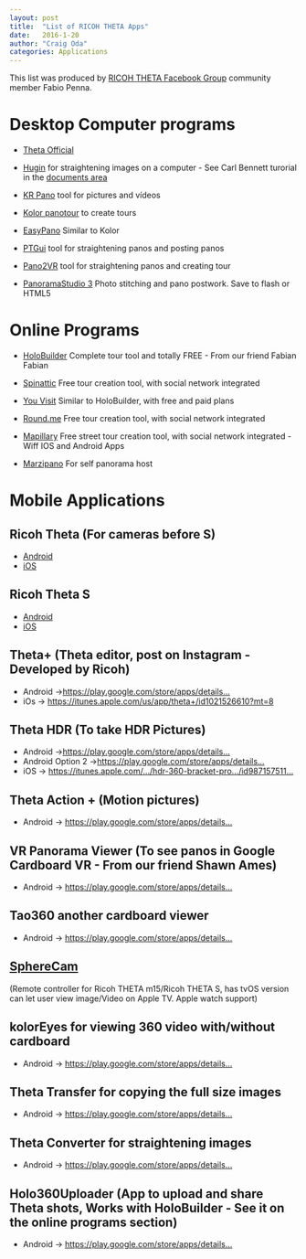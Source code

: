 ```yaml
---
layout: post
title:  "List of RICOH THETA Apps"
date:   2016-1-20
author: "Craig Oda"
categories: Applications
---
```


This list was produced by [RICOH THETA Facebook Group](https://www.facebook.com/groups/RicohTHETAUsers/) community member Fabio Penna.

Desktop Computer programs
=========================

* [Theta Official](https://theta360.com/en/support/download/)

* [Hugin](http://hugin.sourceforge.net/)
for straightening images on a computer - See Carl Bennett turorial in the [documents area](https://www.facebook.com/notes/ricoh-theta-users-on-facebook/straightening-360-images-using-hugin/1616917718526418)

* [KR Pano](http://www.krpano.com/) tool for pictures and vídeos

* [Kolor panotour](http://www.kolor.com/panotour/) to create tours

* [EasyPano](http://www.easypano.com/) Similar to Kolor

* [PTGui](http://www.ptgui.com) tool for straightening panos and posting panos


* [Pano2VR](http://ggnome.com) tool for straightening panos and creating tour


* [PanoramaStudio 3](http://www.tshsoft.com/en/panostudio_index) Photo stitching and pano postwork. Save to flash or HTML5


Online Programs
===============

* [HoloBuilder](https://www.holobuilder.com/index.html) Complete tour tool and totally FREE - From our friend Fabian Fabian

* [Spinattic](http://www.spinattic.com/) Free tour creation tool, with social network integrated

* [You Visit](http://www.youvisit.com/) Similar to HoloBuilder, with free and paid plans

* [Round.me](https://round.me/) Free tour creation tool, with social network integrated

* [Mapillary](http://www.mapillary.com/map) Free street tour creation tool, with social network integrated - Wiff IOS and Android Apps

* [Marzipano](http://www.marzipano.net/tool/) For self panorama host


# Mobile Applications

## Ricoh Theta (For cameras before S)

* [Android](https://play.google.com/store/apps/details?id=com.theta)
* [iOS](https://itunes.apple.com/us/app/ricoh-theta/id667238484?mt=8)

## Ricoh Theta S

* [Android](https://play.google.com/store/apps/details?id=com.theta360)
* [iOS](https://itunes.apple.com/us/app/ricoh-theta-s/id102325474)

## Theta+ (Theta editor, post on Instagram - Developed by Ricoh)

* Android ->https://play.google.com/store/apps/details…
* iOs -> https://itunes.apple.com/us/app/theta+/id1021526610?mt=8

## Theta HDR (To take HDR Pictures)

* Android ->https://play.google.com/store/apps/details…
* Android Option 2 ->https://play.google.com/store/apps/details…
* iOS -> https://itunes.apple.com/…/hdr-360-bracket-pro…/id987157511…

## Theta Action + (Motion pictures)

* Android -> https://play.google.com/store/apps/details…

## VR Panorama Viewer (To see panos in Google Cardboard VR - From our friend Shawn Ames)

* Android -> https://play.google.com/store/apps/details…

## Tao360 another cardboard viewer

* Android -> https://play.google.com/store/apps/details…

## [SphereCam](https://itunes.apple.com/us/app/spherecam/id973550273?mt=8)
(Remote controller for Ricoh THETA m15/Ricoh THETA S, has tvOS version can let user view image/Video on Apple TV. Apple watch support)

## kolorEyes for viewing 360 video with/without cardboard

* Android -> https://play.google.com/store/apps/details…

## Theta Transfer for copying the full size images

* Android -> https://play.google.com/store/apps/details…

## Theta Converter for straightening images

* Android -> https://play.google.com/store/apps/details…

## Holo360Uploader (App to upload and share Theta shots, Works with HoloBuilder - See it on the online programs section)

* Android -> https://play.google.com/store/apps/details…
